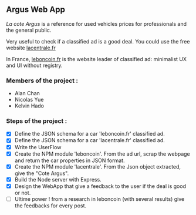 ## Argus Web App

*La cote Argus* is a reference for used vehicles prices for professionals and the general public.

Very useful to check if a classified ad is a good deal. You could use the free website [lacentrale.fr](http://www.lacentrale.fr/lacote_origine.php)

In France, [leboncoin.fr](http://www.leboncoin.fr/) is the website leader of classified ad: minimalist UX and UI without registry.

### Members of the project :
- Alan Chan
- Nicolas Yue
- Kelvin Hado

### Steps of the project :

- [X] Define the JSON schema for a car 'leboncoin.fr' classified ad.
- [X] Define the JSON schema for a car 'lacentrale.fr' classified ad.
- [X] Write the UserFlow
- [X] Create the NPM module 'leboncoin'.
    From the ad url, scrap the webpage and return the car properties in JSON format.
- [X] Create the NPM module 'lacentrale'.
    From the Json object extracted, give the "Cote Argus".
- [X] Build the Node server with Express.
- [X] Design the WebApp that give a feedback to the user if the deal is good or not.
- [ ] Ultime power ! from a research in leboncoin (with several results) give the feedbacks for every post.
